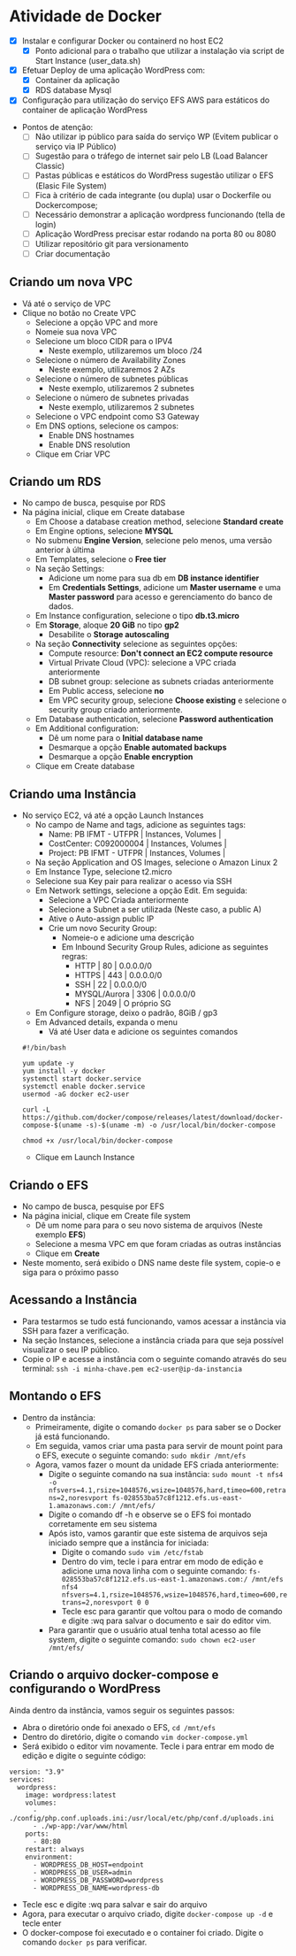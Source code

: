 # Atividade de Docker

- [x] Instalar e configurar Docker ou containerd no host EC2
    - [x] Ponto adicional para o trabalho que utilizar a instalação via script de Start Instance (user_data.sh)
- [x] Efetuar Deploy de uma aplicação WordPress com:
    - [x] Container da aplicação
    - [x] RDS database Mysql
- [x] Configuração para utilização do serviço EFS AWS para estáticos do container de aplicação WordPress

- Pontos de atenção:
    - [ ] Não utilizar ip público para saída do serviço WP (Evitem publicar o serviço via IP Público)
    - [ ] Sugestão para o tráfego de internet sair pelo LB (Load Balancer Classic)
    - [ ] Pastas públicas e estáticos do WordPress sugestão utilizar o EFS (Elasic File System)
    - [ ] Fica à critério de cada integrante (ou dupla) usar o Dockerfile ou Dockercompose;
    - [ ] Necessário demonstrar a aplicação wordpress funcionando (tella de login)
    - [ ] Aplicação WordPress precisar estar rodando na porta 80 ou 8080
    - [ ] Utilizar repositório git para versionamento
    - [ ] Criar documentação

## Criando um nova VPC
- Vá até o serviço de VPC
- Clique no botão no Create VPC
    - Selecione a opção VPC and more
    - Nomeie sua nova VPC
    - Selecione um bloco CIDR para o IPV4
        - Neste exemplo, utilizaremos um bloco /24
    - Selecione o número de Availability Zones
        - Neste exemplo, utilizaremos 2 AZs
    - Selecione o número de subnetes públicas
        - Neste exemplo, utilizaremos 2 subnetes
    - Selecione o número de subnetes privadas
        - Neste exemplo, utilizaremos 2 subnetes
    - Selecione o VPC endpoint como S3 Gateway
    - Em DNS options, selecione os campos:
        - Enable DNS hostnames
        - Enable DNS resolution
    - Clique em Criar VPC

## Criando um RDS
- No campo de busca, pesquise por RDS
- Na página inicial, clique em Create database
	- Em Choose a database creation method, selecione **Standard create**
	- Em Engine options, selecione **MYSQL**
	- No submenu **Engine Version**, selecione pelo menos, uma versão anterior à última
	- Em Templates, selecione o **Free tier**
	- Na seção Settings:
		- Adicione um nome para sua db em **DB instance identifier**
		- Em **Credentials Settings**, adicione um **Master username** e uma **Master password** para acesso e gerenciamento do banco de dados.
	- Em Instance configuration, selecione o tipo **db.t3.micro**
	- Em **Storage**, aloque **20 GiB** no tipo **gp2**
		- Desabilite o **Storage autoscaling**
	- Na seção **Connectivity** selecione as seguintes opções:
		- Compute resource: **Don't connect an EC2 compute resource**
		- Virtual Private Cloud (VPC): selecione a VPC criada anteriormente
		- DB subnet group: selecione as subnets criadas anteriormente
		- Em Public access, selecione **no**
		- Em VPC security group, selecione **Choose existing** e selecione o security group criado anteriormente.
	- Em Database authentication, selecione **Password authentication**
	- Em Additional configuration:
		- Dê um nome para o **Initial database name**
		- Desmarque a opção **Enable automated backups**
		- Desmarque a opção **Enable encryption**
	- Clique em Create database
## Criando uma Instância
- No serviço EC2, vá até a opção Launch Instances
    - No campo de Name and tags, adicione as seguintes tags:
        - Name: PB IFMT - UTFPR    | Instances, Volumes |
        - CostCenter: C092000004   | Instances, Volumes | 
        - Project: PB IFMT - UTFPR | Instances, Volumes |
    - Na seção Application and OS Images, selecione o Amazon Linux 2
    - Em Instance Type, selecione t2.micro
    - Selecione sua Key pair para realizar o acesso via SSH
    - Em Network settings, selecione a opção Edit. Em seguida:
        - Selecione a VPC Criada anteriormente
        - Selecione a Subnet a ser utilizada (Neste caso, a public A)
        - Ative o Auto-assign public IP
        - Crie um novo Security Group:
            - Nomeie-o e adicione uma descrição
            - Em Inbound Security Group Rules, adicione as seguintes regras:
                - HTTP    |  80  | 0.0.0.0/0
                - HTTPS    | 443  | 0.0.0.0/0
                - SSH    |  22  | 0.0.0.0/0
                - MYSQL/Aurora    | 3306 | 0.0.0.0/0
                - NFS    | 2049 | O próprio SG
    - Em Configure storage, deixo o padrão, 8GiB / gp3
    - Em Advanced details, expanda o menu
        - Vá até User data e adicione os seguintes comandos
	```
	#!/bin/bash
	
	yum update -y
	yum install -y docker
	systemctl start docker.service
	systemctl enable docker.service
	usermod -aG docker ec2-user
	
	curl -L https://github.com/docker/compose/releases/latest/download/docker-compose-$(uname -s)-$(uname -m) -o /usr/local/bin/docker-compose
	
	chmod +x /usr/local/bin/docker-compose
	```
	- Clique em Launch Instance

## Criando o EFS
- No campo de busca, pesquise por EFS
- Na página inicial, clique em Create file system
	- Dê um nome para para o seu novo sistema de arquivos (Neste exemplo **EFS**)
	- Selecione a mesma VPC em que foram criadas as outras instâncias
	- Clique em **Create**
- Neste momento, será exibido o DNS name deste file system, copie-o e siga para o próximo passo
## Acessando a Instância
- Para testarmos se tudo está funcionando, vamos acessar a instância via SSH para fazer a verificação.
- Na seção Instances, selecione a instância criada para que seja possível visualizar o seu IP público.
- Copie o IP e acesse a instância com o seguinte comando através do seu terminal: ``ssh -i minha-chave.pem ec2-user@ip-da-instancia``

## Montando o EFS
- Dentro da instância:
	- Primeiramente, digite o comando ``docker ps`` para saber se o Docker já está funcionando.
	- Em seguida, vamos criar uma pasta para servir de mount point para o EFS, execute o seguinte comando: ``sudo mkdir /mnt/efs`` 
	- Agora, vamos fazer o mount da unidade EFS criada anteriormente:
		- Digite o seguinte comando na sua instância: ``sudo mount -t nfs4 -o nfsvers=4.1,rsize=1048576,wsize=1048576,hard,timeo=600,retrans=2,noresvport fs-028553ba57c8f1212.efs.us-east-1.amazonaws.com:/ /mnt/efs/``
		- Digite o comando df -h e observe se o EFS foi montado corretamente em seu sistema
		- Após isto, vamos garantir que este sistema de arquivos seja iniciado sempre que a instância for iniciada:
			- Digite o comando ``sudo vim /etc/fstab`` 
			- Dentro do vim, tecle i para entrar em modo de edição e adicione uma nova linha com o seguinte comando: ``fs-028553ba57c8f1212.efs.us-east-1.amazonaws.com:/ /mnt/efs nfs4 nfsvers=4.1,rsize=1048576,wsize=1048576,hard,timeo=600,retrans=2,noresvport 0 0``
			- Tecle esc para garantir que voltou para o modo de comando e digite :wq para salvar o documento e sair do editor vim.
		- Para garantir que o usuário atual tenha total acesso ao file system, digite o seguinte comando: ``sudo chown ec2-user /mnt/efs/``

## Criando o arquivo docker-compose e configurando o WordPress
Ainda dentro da instância, vamos seguir os seguintes passos:
- Abra o diretório onde foi anexado o EFS, ``cd /mnt/efs``
- Dentro do diretório, digite o comando ``vim docker-compose.yml``
- Será exibido o editor vim novamente. Tecle i para entrar em modo de edição e digite o seguinte código:
```
version: "3.9"
services:
  wordpress:
    image: wordpress:latest
    volumes:
      - ./config/php.conf.uploads.ini:/usr/local/etc/php/conf.d/uploads.ini
      - ./wp-app:/var/www/html
    ports:
      - 80:80
    restart: always
    environment:
      - WORDPRESS_DB_HOST=endpoint
      - WORDPRESS_DB_USER=admin
      - WORDPRESS_DB_PASSWORD=wordpress
      - WORDPRESS_DB_NAME=wordpress-db
```
- Tecle esc e digite :wq para salvar e sair do arquivo
- Agora, para executar o arquivo criado, digite ``docker-compose up -d`` e tecle enter
- O docker-compose foi executado e o container foi criado. Digite o comando ``docker ps`` para verificar.
